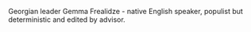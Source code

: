 
Georgian leader Gemma Frealidze - native English speaker, populist but deterministic and edited by advisor.
